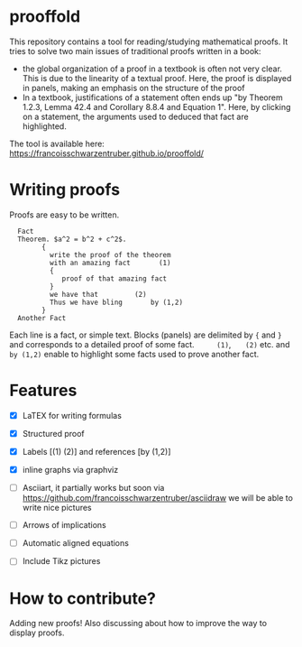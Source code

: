 # prooffold
This repository contains a tool for reading/studying mathematical proofs. It tries to solve two main issues of traditional proofs written in a book:
- the global organization of a proof in a textbook is often not very clear. This is due to the linearity of a textual proof. Here, the proof is displayed in panels, making an emphasis on the structure of the proof
- In a textbook, justifications of a statement often ends up "by Theorem 1.2.3, Lemma 42.4 and Corollary 8.8.4 and Equation 1". Here, by clicking on a statement, the arguments used to deduced that fact are highlighted.

The tool is available here: https://francoisschwarzentruber.github.io/prooffold/

# Writing proofs

Proofs are easy to be written. 

      Fact
      Theorem. $a^2 = b^2 + c^2$.
            {
              write the proof of the theorem
              with an amazing fact       (1)
              {
                 proof of that amazing fact
              }
              we have that         (2)
              Thus we have bling       by (1,2)
            }
      Another Fact
      
      
Each line is a fact, or simple text. Blocks (panels) are delimited by `{` and `}` and corresponds to a detailed proof of some fact. `     (1)`, `   (2)` etc. and `      by (1,2)` enable to highlight some facts used to prove another fact.



# Features

 - [X] LaTEX for writing formulas 
 - [X] Structured proof
 - [X] Labels [(1) (2)] and references [by (1,2)]
 - [X] inline graphs via graphviz
 - [ ] Asciiart, it partially works but soon via https://github.com/francoisschwarzentruber/asciidraw we will be able to write nice pictures
 - [ ] Arrows of implications
 - [ ] Automatic aligned equations
 - [ ] Include Tikz pictures


# How to contribute?

Adding new proofs! Also discussing about how to improve the way to display proofs.
